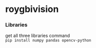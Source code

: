 # roygbivision

### Libraries
get all three libraries command <br>
```pip install numpy pandas opencv-python ```